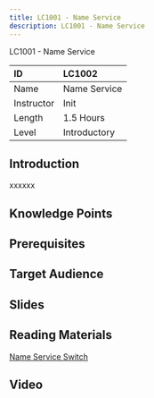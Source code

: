 ```yaml
---
title: LC1001 - Name Service
description: LC1001 - Name Service
---
```


LC1001 - Name Service

| ID            | LC1002       |
| :--------     | :-----       |
| Name          | Name Service |
| Instructor    | Init         |
| Length        | 1.5 Hours    |
| Level         | Introductory |

## Introduction

xxxxxx

## Knowledge Points

## Prerequisites

## Target Audience

## Slides

## Reading Materials

[Name Service Switch](https://www.gnu.org/software/libc/manual/html_node/Name-Service-Switch.html)

## Video
